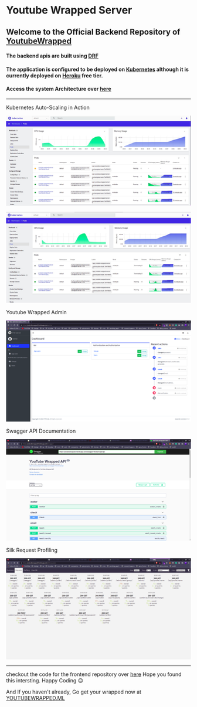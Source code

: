 # Youtube Wrapped Server

## Welcome to the Official Backend Repository of [YoutubeWrapped](https://youtubewrapped.ml)

#### The backend apis are built using [DRF](https://www.django-rest-framework.org/)

#### The application is configured to be deployed on [Kubernetes](https://kubernetes.io/) although it is currently deployed on [Heroku](https://www.heroku.com/) free tier.

#### Access the system Architecture over [here](https://youtubewrapped.ml)

<hr/>
Kubernetes Auto-Scaling in Action

![Kubernetes Dashboard 1](https://github.com/BurhanuddinMerchant/youtube-wrapped-server/blob/main/assets/k8d1.jpeg?raw=true)

![Kubernetes Dashboard 2](https://github.com/BurhanuddinMerchant/youtube-wrapped-server/blob/main/assets/k8d2.jpeg?raw=true)

Youtube Wrapped Admin

![Admin](https://github.com/BurhanuddinMerchant/youtube-wrapped-server/blob/main/assets/admin.png?raw=true)

Swagger API Documentation

![Swagger](https://github.com/BurhanuddinMerchant/youtube-wrapped-server/blob/main/assets/swagger.png?raw=true)

Silk Request Profiling

![Silk](https://github.com/BurhanuddinMerchant/youtube-wrapped-server/blob/main/assets/silk.png?raw=true)

<hr/>

checkout the code for the frontend repository over [here](https://github.com/BurhanuddinMerchant/youtube-wrapped)
Hope you found this intersting. Happy Coding :wink:

And If you haven't already, Go get your wrapped now at [YOUTUBEWRAPPED.ML](https://youtubewrapped.ml)

